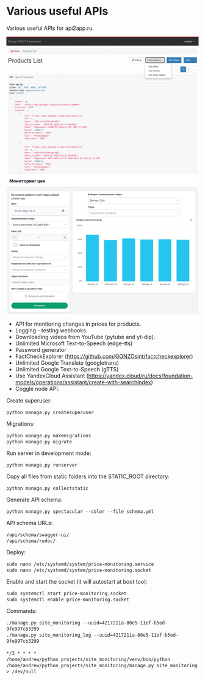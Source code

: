# Various useful APIs

Various useful APIs for api2app.ru.

![screenshot #1](https://github.com/andchir/price-monitoring-django/blob/main/screenshots/001.png?raw=true "Screenshot #1")
![screenshot #2](https://github.com/andchir/price-monitoring-django/blob/main/screenshots/002.png?raw=true "Screenshot #2")

- API for monitoring changes in prices for products.
- Logging - testing webhooks.
- Downloading videos from YouTube (pytube and yt-dlp).
- Unlimited Microsoft Text-to-Speech (edge-tts)
- Password generator
- FactCheckExplorer (https://github.com/GONZOsint/factcheckexplorer)
- Unlimited Google Translate (googletrans)
- Unlimited Google Text-to-Speech (gTTS)
- Use YandexCloud Assistant (https://yandex.cloud/ru/docs/foundation-models/operations/assistant/create-with-searchindex)
- Coggle node API.

Create superuser:
~~~
python manage.py createsuperuser
~~~

Migrations:
~~~
python manage.py makemigrations
python manage.py migrate
~~~

Run server in development mode:
~~~
python manage.py runserver
~~~

Copy all files from static folders into the STATIC_ROOT directory:
~~~
python manage.py collectstatic
~~~

Generate API schema:
~~~
python manage.py spectacular --color --file schema.yml
~~~

API schema URLs:
~~~
/api/schema/swagger-ui/
/api/schema/redoc/
~~~

Deploy:
~~~
sudo nano /etc/systemd/system/price-monitoring.service
sudo nano /etc/systemd/system/price-monitoring.socket
~~~

Enable and start the socket (it will autostart at boot too):
~~~
sudo systemctl start price-monitoring.socket
sudo systemctl enable price-monitoring.socket
~~~

Commands:
~~~
./manage.py site_monitoring --uuid=4217211a-80e5-11ef-b5ed-9fe997cb3299
./manage.py site_monitoring_log --uuid=4217211a-80e5-11ef-b5ed-9fe997cb3299

*/3 * * * * /home/andrew/python_projects/site_monitoring/venv/bin/python /home/andrew/python_projects/site_monitoring/manage.py site_monitoring > /dev/null
~~~
